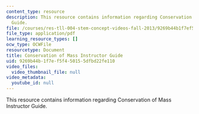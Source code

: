 ```yaml
---
content_type: resource
description: This resource contains information regarding Conservation of Mass Instructor
  Guide.
file: /courses/res-tll-004-stem-concept-videos-fall-2013/9269b44b1f7ef5f450155dfbd22fe110_MITRES_TLL-004F13_CMass_IG.pdf
file_type: application/pdf
learning_resource_types: []
ocw_type: OCWFile
resourcetype: Document
title: Conservation of Mass Instructor Guide
uid: 9269b44b-1f7e-f5f4-5015-5dfbd22fe110
video_files:
  video_thumbnail_file: null
video_metadata:
  youtube_id: null
---
```

This resource contains information regarding Conservation of Mass Instructor Guide.

